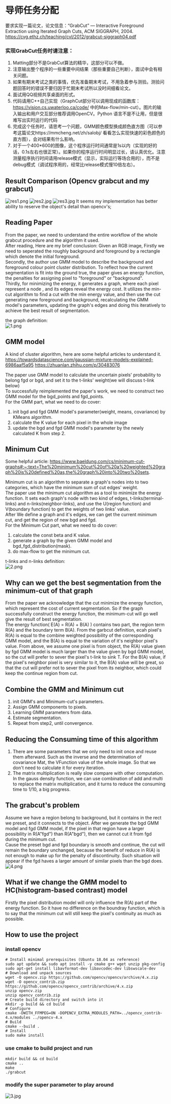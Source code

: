 # 导师任务分配


要求实现一篇论文，论文信息：“GrabCut” — Interactive Foreground Extraction using Iterated Graph Cuts, ACM SIGGRAPH, 2004. https://cvg.ethz.ch/teaching/cvl/2012/grabcut-siggraph04.pdf 


### 实现GrabCut任务时请注意：
1.  Matting部分不是GrabCut算法的精华，这部分可以不做。
2.  注意输出整个程序的一些重要中间结果（那些重要自己判断），面试中会有相关问题。
3.  如果有期末考试之类的事情，优先准备期末考试，不用急着参与测验。测验问题回答时的错误不要归因于忙期末考试所以没时间细看论文。 
4.  面试用QQ视频共享桌面的形式。
5.  代码请用C++自己实现（GraphCut部分可以调用现成的函数库：https://vision.cs.uwaterloo.ca/code/ 中的Max-flow/min-cut）。图片的输入输出和用户交互部分推荐调用OpenCV。Python 语言不是不让用，但是很难写出实时运行的代码
6.  完成这个任务时，请思考一个问题，GMM颜色模型换成颜色直方图（可以参考这篇论文https://mmcheng.net/zh/salobj/ 看看怎么实现快速的彩色颜色的直方图），会对结果有什么影响。
7.  对于一个400*600的图像，这个程序运行时间通常是1s以内（实现的好的话，0.1s左右也很正常）。如果你的程序运行时间明显过长，请认真优化。注意测量程序执行时间请用release模式（显示，实际运行等场合用的），而不是debug模式（调试程序用的，经常比release模式慢10倍左右）。

## Result Comparison (Opencv grabcut and my grabcut)
![res1.png](data%2Fres_img%2Fres1.png)
![res2.jpg](data%2Fres_img%2Fres2.jpg)
![res3.jpg](data%2Fres_img%2Fres3.jpg)
It seems my implementation has better ability to reserve the object's detail than opencv's;  


## Reading Paper
From the paper, we need to understand the entire workflow of the whole grabcut procedure and the algorithm it used.  
After reading, Here are my brief conclusion: Given an RGB image, Firstly we need to seperated the roughly background and foreground by a rectangle which denote the initial foreground.  
Secondly, the author use GMM model to describe the background and foreground colour point cluster distribution. To reflect how the current segmentation is fit into the ground true, 
the paper gives an energy function, the penalties for assigning pixel to "foreground" or "background".  
Thirdly, for minimizing the energy, it generates a graph, where each pixel represent a node , and its edges reveal the energy cost.
It utilizes the min-cut algorithm to find a cut with the min energy value, and then use the cut generating new foreground and background, recalculating the GMM model's parameters, updating the graph's edges and doing this iteratively to
achieve the best result of segmentation.

the graph definition:  
![1.png](data%2Fother_img%2F1.png)


## GMM model
A kind of cluster algorithm, here are some helpful articles to understand it.  
https://towardsdatascience.com/gaussian-mixture-models-explained-6986aaf5a95
https://zhuanlan.zhihu.com/p/30483076

The paper use GMM model to calculate the uncertain pixels' probability to belong fgd or bgd, and set it to the t-links' weight(we will discuss t-link below)    
To successfully reimplemented the paper's work, we need to construct two GMM model for the bgd_points and fgd_points.  
For the GMM part, what we need to do cover:
1. init bgd and fgd GMM model's parameter(weight, means, covariance) by KMeans algorithm.
2. calculate the K value for each pixel in the whole image
3. update the bgd and fgd GMM model's parameter by the newly calculated K from step 2.

## Minimum Cut
Some helpful article:
https://www.baeldung.com/cs/minimum-cut-graphs#:~:text=The%20minimum%20cut%20of%20a%20weighted%20graph%20is%20defined%20as,the%20graph%20into%20two%20sets.

Minimum cut is an algorithm to separate a graph's nodes into to two categories, which have the minimum sum of cut edges' weight.  
The paper use the minimum cut algorithm as a tool to minimize the energy function. It sets each graph's node with two kind of edges, 
t-links(terminal-links) and n-links(neighbor-links), and use the U(region function) and V(boundary function) 
to get the weights of two links' value.  
After We define a graph and it's edges, we can get the current minimum cut, and get the region of new bgd and fgd.  
For the Minimum Cut part, what we need to do cover:
1. calculate the const beta and K value.
2. generate a graph by the given GMM model and bgd_fgd_distribution(mask).
3. do max-flow to get the minimum cut.

t-links and n-links definition:  
![2.png](data%2Fother_img%2F2.png)

## Why can we get the best segmentation from the minimum-cut of that graph
From the paper we acknowledge that the cut minimize the energy function, which represent the cost of current segmentation. 
So if the graph successfully construct the energy function, the minimum-cut will go well give the result of best segmentation.   
The energy function( E(A) = R(A) + B(A) ) contains two part, the region term R(A) and the boundary term B(A). From the garbcut definition, 
ecah pixel's R(A) is equal to the combine weighted possibility of the corresponding GMM model, and the B(A) is equal to the variation of it's 
neighbor pixel's value. From above, we assume one pixel is from object, the R(A) value given by fgd GMM model is much larger than the value given 
by bgd GMM model, so the cut will prefer to sever the pixel's t-link to sink T. For the B(A) value, if the pixel's neighbor pixel is very similar
to it, the B(A) value will be great, so that the cut will prefer not to sever the pixel from its neighbor, which could keep the continue region
from cut. 


## Combine the GMM and Minimum cut
1. init GMM's and Minimum-cut's parameters.
2. Assign GMM components to pixels.
3. Learning GMM parameters from data.
4. Estimate segmentation.
5. Repeat from step2, until convergence. 

## Reducing the Consuming time of this algorithm
1. There are some parameters that we only need to init once and reuse them afterward. Such as the inverse and the determination of covariance Mat, 
the VFunction value of the whole image. So that we don't need to calculate it for every iteration.
2. The matrix multiplication is really slow compare with other computation. In the gauss density function, we can use combination of add and multi 
to replace the matrix multiplication, and it turns to reduce the consuming time to 1/10, a big progress.


## The grabcut's problem
Assume we have a region belong to background, but it contains in the rect we preset, and it connects to the object. After we generate the bgd GMM model and fgd GMM model, 
if the pixel in that region have a larger possibility in R(A"fgd") than R(A"bgd"), then we cannot cut it from fgd during the minimum cut.  
Cause the preset bgd and fgd boundary is smooth and continue, the cut will remain the boundary unchanged, because the benefit of reduce in R(A) is 
not enough to make up for the penalty of discontinuity. Such situation will appear if the
fgd haves a larger amount of similar pixels than the bgd does.
![4.png](data%2Fother_img%2F4.png)

## What if we change the GMM model to HC(histogram-based contrast) model
Firstly the pixel distribution model will only influence the R(A) part of the energy function. So it have no difference on the boundray function, 
which is to say that the minimum cut will still keep the pixel's continuity as much as possible.

## How to use the project
### install opencv
```
# Install minimal prerequisites (Ubuntu 18.04 as reference)
sudo apt update && sudo apt install -y cmake g++ wget unzip pkg-config
sudo apt-get install libavformat-dev libavcodec-dev libswscale-dev
# Download and unpack sources
wget -O opencv.zip https://github.com/opencv/opencv/archive/4.x.zip
wget -O opencv_contrib.zip https://github.com/opencv/opencv_contrib/archive/4.x.zip
unzip opencv.zip
unzip opencv_contrib.zip
# Create build directory and switch into it
mkdir -p build && cd build
# Configure
cmake -DWITH_FFMPEG=ON -DOPENCV_EXTRA_MODULES_PATH=../opencv_contrib-4.x/modules ../opencv-4.x
# Build
cmake --build .
# Install 
sudo make install 
```
### use cmake to build project and run
```
mkdir build && cd build
cmake ..
make
./grabcut
```

### modify the super parameter to play around
![3.jpg](data%2Fother_img%2F3.jpg)


